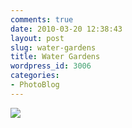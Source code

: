 ```yaml
---
comments: true
date: 2010-03-20 12:38:43
layout: post
slug: water-gardens
title: Water Gardens
wordpress_id: 3006
categories:
- PhotoBlog
---
```


![](http://ryanfitzer.com/main/wp-content/uploads/2010/03/2010-03-19-at-19-00-29.jpg)
